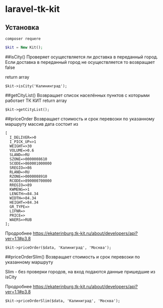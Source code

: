 # laravel-tk-kit

## Установка

```
composer requere 
```
```php
$kit = New Kit(); 
```

##isCity()
Проверяет осуществляется ли доставка в переданный город.
Если доставка в переданный город не осуществляется то возвращает false

return array

```
$kit->isCity('Калининград');
```

##getCityList()
Возвращает список населённых пунктов с которыми работает ТК КИТ
return array

```
$kit->getCityList();
```

##priceOrder
Возвращает стоимость и срок перевозки по указанному маршруту
массив дата состоит из
````
[
  I_DELIVER=>0
  I_PICK_UP=>1
  WEIGHT=>30
  VOLUME=>0.6
  SLAND=>RU
  SZONE=>0000008610
  SCODE=>860001000000
  SREGIO=>86
  RLAND=>RU
  RZONE=>0000008910
  RCODE=>890000700000
  RREGIO=>89
  KWMENG=>1
  LENGTH>=84.34
  WIDTH=>84.34
  HEIGHT=>84.34
  GR_TYPE=>
  LIFNR=>
  PRICE=>
  WAERS=>RUB
];
````
Продробнее https://ekaterinburg.tk-kit.ru/about/developers/api?ver=1.1#p3.8
```
$kit->priceOrder($data, 'Калиниград', 'Москва');
```

##priceOrderSlim()
Возвращает стоимость и срок перевозки по указанному маршруту

Slim - без проверки городов, на вход подаются данные пришедшие из isCity

Продробнее https://ekaterinburg.tk-kit.ru/about/developers/api?ver=1.1#p3.8

```
$kit->priceOrderSlim($data, 'Калиниград', 'Москва');
```

